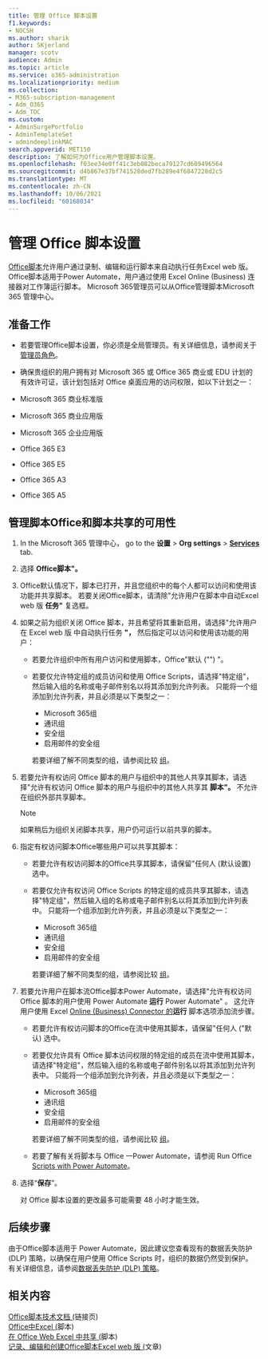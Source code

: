 ```yaml
---
title: 管理 Office 脚本设置
f1.keywords:
- NOCSH
ms.author: sharik
author: SKjerland
manager: scotv
audience: Admin
ms.topic: article
ms.service: o365-administration
ms.localizationpriority: medium
ms.collection:
- M365-subscription-management
- Adm_O365
- Adm_TOC
ms.custom:
- AdminSurgePortfolio
- AdminTemplateSet
- admindeeplinkMAC
search.appverid: MET150
description: 了解如何为Office用户管理脚本设置。
ms.openlocfilehash: f03ee34e0ff41c3eb082beca79127cd609496564
ms.sourcegitcommit: d4b867e37bf741528ded7fb289e4f6847228d2c5
ms.translationtype: MT
ms.contentlocale: zh-CN
ms.lasthandoff: 10/06/2021
ms.locfileid: "60168034"
---
```

# <a name="manage-office-scripts-settings"></a>管理 Office 脚本设置

[Office脚本](/office/dev/scripts)允许用户通过录制、编辑和运行脚本来自动执行任务Excel web 版。 Office脚本适用于Power Automate，用户通过使用 Excel Online (Business) 连接器对工作簿运行脚本。 Microsoft 365管理员可以从Office管理脚本Microsoft 365 管理中心。

## <a name="before-you-begin"></a>准备工作

- 若要管理Office脚本设置，你必须是全局管理员。有关详细信息，请参阅关于[管理员角色](../add-users/about-admin-roles.md)。

- 确保贵组织的用户拥有对 Microsoft 365 或 Office 365 商业或 EDU 计划的有效许可证，该计划包括对 Office 桌面应用的访问权限，如以下计划之一：

- Microsoft 365 商业标准版
- Microsoft 365 商业应用版
- Microsoft 365 企业应用版
- Office 365 E3
- Office 365 E5
- Office 365 A3
- Office 365 A5

## <a name="manage-availability-of-office-scripts-and-sharing-of-scripts"></a>管理脚本Office和脚本共享的可用性

1. In the Microsoft 365 管理中心， go to the **设置** \> **Org settings** \> **[Services](https://go.microsoft.com/fwlink/p/?linkid=2053743)** tab.

2. 选择 **Office脚本"。**

3. Office默认情况下，脚本已打开，并且您组织中的每个人都可以访问和使用该功能并共享脚本。 若要关闭Office脚本，请清除"允许用户在脚本中自动Excel web 版 **任务"** 复选框。

4. 如果之前为组织关闭 Office 脚本，并且希望将其重新启用，请选择"允许用户在 Excel web 版 中自动执行任务 **"，** 然后指定可以访问和使用该功能的用户：

    - 若要允许组织中所有用户访问和使用脚本，Office"默认 ("") "。 

    - 若要仅允许特定组的成员访问和使用 Office Scripts，请选择"特定组"，然后输入组的名称或电子邮件别名以将其添加到允许列表。 只能将一个组添加到允许列表，并且必须是以下类型之一：
        - Microsoft 365组
        - 通讯组
        - 安全组
        - 启用邮件的安全组

        若要详细了解不同类型的组，请参阅比较 [组](../create-groups/compare-groups.md)。

5. 若要允许有权访问 Office 脚本的用户与组织中的其他人共享其脚本，请选择"允许有权访问 Office 脚本的用户与组织中的其他人共享其 **脚本"。** 不允许在组织外部共享脚本。

    > [!NOTE]
    > 如果稍后为组织关闭脚本共享，用户仍可运行以前共享的脚本。

6. 指定有权访问脚本Office哪些用户可以共享其脚本：

    - 若要允许有权访问脚本的Office共享其脚本，请保留"任何人 (默认设置) 选中。

    - 若要仅允许有权访问 Office Scripts 的特定组的成员共享其脚本，请选择"特定组"，然后输入组的名称或电子邮件别名以将其添加到允许列表中。 只能将一个组添加到允许列表，并且必须是以下类型之一：
        - Microsoft 365组
        - 通讯组
        - 安全组
        - 启用邮件的安全组

        若要详细了解不同类型的组，请参阅比较 [组](../create-groups/compare-groups.md)。

7. 若要允许用户在脚本流Office脚本Power Automate，请选择"允许有权访问 Office 脚本的用户使用 Power Automate **运行** Power Automate" 。 这允许用户使用 Excel [Online (Business) Connector 的](/connectors/excelonlinebusiness)**运行** 脚本选项添加流步骤。

    - 若要允许有权访问脚本的Office在流中使用其脚本，请保留"任何人 ("默认) 选中。

    - 若要仅允许具有 Office 脚本访问权限的特定组的成员在流中使用其脚本，请选择"特定组"，然后输入组的名称或电子邮件别名以将其添加到允许列表中。 只能将一个组添加到允许列表，并且必须是以下类型之一：
        - Microsoft 365组
        - 通讯组
        - 安全组
        - 启用邮件的安全组

        若要详细了解不同类型的组，请参阅比较 [组](../create-groups/compare-groups.md)。

    - 若要了解有关将脚本与 Office 一Power Automate，请参阅 Run Office [Scripts with Power Automate](/office/dev/scripts/develop/power-automate-integration)。

8. 选择“**保存**”。

    对 Office 脚本设置的更改最多可能需要 48 小时才能生效。

## <a name="next-steps"></a>后续步骤

由于Office脚本适用于 Power Automate，因此建议您查看现有的数据丢失防护 (DLP) 策略，以确保在用户使用 Office Scripts 时，组织的数据仍然受到保护。 有关详细信息，请参阅[数据丢失防护 (DLP) 策略](/power-automate/prevent-data-loss)。

## <a name="related-content"></a>相关内容

[Office脚本技术文档 (](/office/dev/scripts/)链接页) \
[Office中Excel (](https://support.microsoft.com/office/9fbe283d-adb8-4f13-a75b-a81c6baf163a)脚本) \
[在 Office Web Excel 中共享 (](https://support.microsoft.com/office/226eddbc-3a44-4540-acfe-fccda3d1122b)脚本) \
[记录、编辑和创建Office脚本Excel web 版 (](/office/dev/scripts/tutorials/excel-tutorial)文章) 
